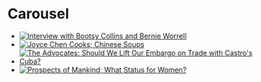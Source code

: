 # Carousel

- [![Interview with Bootsy Collins and Bernie Worrell](https://s3.amazonaws.com/openvault.wgbh.org/carousel/bootsy-bernie.png)](/catalog/V_A0C65B4169914D6584B390A145CDEE4D)
- [![Joyce Chen Cooks; Chinese Soups](https://s3.amazonaws.com/openvault.wgbh.org/carousel/joyce-chen-chinese-soups.png)](/catalog/V_9DE7972910254852995021ABDAF6CBA8)
- [![The Advocates: Should We Lift Our Embargo on Trade with Castro's Cuba?](https://s3.amazonaws.com/openvault.wgbh.org/carousel/advocates-cuba.png)](/catalog/V_7E8B608E5AC04B809D9579EC9F5C1BBE)
- [![Prospects of Mankind; What Status for Women?](https://s3.amazonaws.com/openvault.wgbh.org/carousel/prospects-women.png)](/catalog/V_285B9C3362534FFF8494B95922E3240B)
